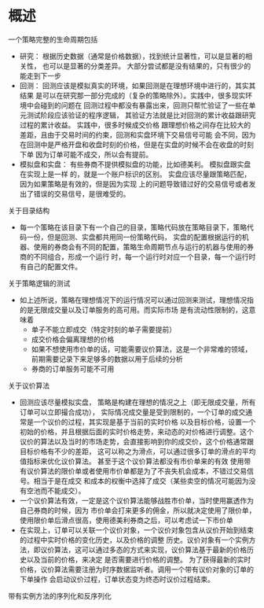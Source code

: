 # 概述

一个策略完整的生命周期包括
* 研究： 根据历史数据（通常是价格数据），找到统计显著性，可以是显著的相关性，
也可以是显著的分类差异。 大部分尝试都是没有结果的，只有很少的能走到下一步
* 回测： 回测应该是模拟真实的环境，如果回测是在理想环境中进行的，其实其结果
是可以在研究那一部分完成的（复杂的策略除外）。实践中，很多现实环境中会碰到的问题在
回测过程中都没有暴露出来，回测只帮忙验证了一些在单元测试阶段应该验证的程序逻辑，
其验证方法就是比对回测的累计收益跟研究过程的累计收益。 实践中，很多时候成交价格
跟理想价格之间存在比较大的差距，且由于交易时间的约束，回测和实盘环境下交易信号可能
会不同，因为在回测中是严格开盘和收盘时刻的价格，但是在实盘的时候不会在收盘的时刻下单
因为订单可能不成交，所以会有提前。
* 模拟盘和实盘： 有些券商不提供模拟盘的功能，比如德美利。 模拟盘跟实盘在实现上是一样
的，就是一个账户标识的区别。 实盘应该尽量跟策略匹配，因为如果策略是有效的，但是因为实现
上的问题导致错过好的交易信号或者发出了错误的交易信号，是很难受的。
  

关于目录结构
* 每一个策略在该目录下有一个自己的目录，策略代码放在策略目录下，策略代码一份，但是回测、实盘都共用同一份策略代码，
  实盘的配置根据运行的机器、使用的券商会有不同的配置，策略生命周期节点与运行的机器与使用的券商的不同组合，形成一个运行
  时，每一个运行时对应一个目录，每一个运行时有自己的配置文件。

关于策略逻辑的测试
* 如上述所说，策略在理想情况下的运行情况可以通过回测来测试，理想情况指的是无限成交量以及订单服务的高可用。而实际市场
是有流动性限制的，这意味着
  * 单子不能立即成交（特定时刻的单子需要提前）
  * 成交价格会偏离理想的价格
  * 如果不想使用市价单的话，可能需要议价算法，这是一个非常难的领域，前期需要记录下来足够多的数据以用于后续的分析
  * 券商的订单服务可能不可用


关于议价算法
* 回测应该尽量模拟实盘， 策略是构建在理想的情况之上（即无限成交量，所有订单可以立即撮合成功），
实际情况成交量是受到限制的，一个订单的成交通常是一个议价的过程，其实现是基于当前的实时价格
以及目标价格，设置一个初始的价格，并且根据后面的实时价格走势，来动态的对价格进行调整。这个
议价的算法以及当时的市场走势，会直接影响到你的成交价，这个价格通常跟目标价格有不少的差距，
这可以称之为滑点，可以通过很多订单的滑点的平均值指标来优化议价算法。 甚至于这个议价算法都没有市价单来的有效
使用带有议价算法的限价单或者使用市价单都是为了不丧失机会成本，不错过交易信号。相当于是在成交
和成本的权衡中选择了成交（某些卖空的情况可能因为没有空池而不能成交）。
* 一个议价算法有效，一定是这个议价算法能够战胜市价单，当时使用赢透作为自己券商的时候，因为
市价单会打来更多的佣金，所以就决定使用了限价单，使用限价单后滑点很高，使用德美利券商之后，可以考虑试一下市价单
* 在实现上，订单可以关联一个议价对象，一个议价对象包含从议价开始到结束的过程中实时价格的变化历史，以及价格的调整
历史。议价对象有一个实例方法，即议价算法，这可以通过多态的方式来实现，议价算法基于最新的价格历史以及当前的价格，来决定
是否需要进行价格的调整。 为了获得最新的实时价格，议价算法需要注册为时序数据监听者。调用一个带有议价对象的订单的下单操作 
会启动议价过程，订单状态变为终态时议价过程结束。 
  
带有实例方法的序列化和反序列化

